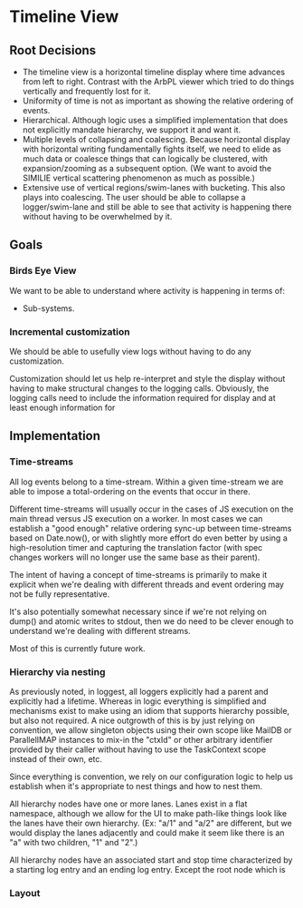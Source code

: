 # Timeline View

## Root Decisions

* The timeline view is a horizontal timeline display where time advances from
  left to right.  Contrast with the ArbPL viewer which tried to do things
  vertically and frequently lost for it.
* Uniformity of time is not as important as showing the relative ordering of
  events.
* Hierarchical.  Although logic uses a simplified implementation that does not
  explicitly mandate hierarchy, we support it and want it.
* Multiple levels of collapsing and coalescing.  Because horizontal display with
  horizontal writing fundamentally fights itself, we need to elide as much data
  or coalesce things that can logically be clustered, with expansion/zooming
  as a subsequent option.  (We want to avoid the SIMILIE vertical scattering
  phenomenon as much as possible.)
* Extensive use of vertical regions/swim-lanes with bucketing.  This also
  plays into coalescing.  The user should be able to collapse a logger/swim-lane
  and still be able to see that activity is happening there without having to
  be overwhelmed by it.

## Goals

### Birds Eye View

We want to be able to understand where activity is happening in terms of:
* Sub-systems.

### Incremental customization

We should be able to usefully view logs without having to do any customization.

Customization should let us help re-interpret and style the display without
having to make structural changes to the logging calls.  Obviously, the logging
calls need to include the information required for display and at least enough
information for

## Implementation

### Time-streams

All log events belong to a time-stream.  Within a given time-stream we are able
to impose a total-ordering on the events that occur in there.

Different time-streams will usually occur in the cases of JS execution on the
main thread versus JS execution on a worker.  In most cases we can establish a
"good enough" relative ordering sync-up between time-streams based on
Date.now(), or with slightly more effort do even better by using a
high-resolution timer and capturing the translation factor (with spec changes
workers will no longer use the same base as their parent).

The intent of having a concept of time-streams is primarily to make it explicit
when we're dealing with different threads and event ordering may not be fully
representative.

It's also potentially somewhat necessary since if we're not relying on dump()
and atomic writes to stdout, then we do need to be clever enough to understand
we're dealing with different streams.

Most of this is currently future work.

### Hierarchy via nesting

As previously noted, in loggest, all loggers explicitly had a parent and
explicitly had a lifetime.  Whereas in logic everything is simplified and
mechanisms exist to make using an idiom that supports hierarchy possible, but
also not required.  A nice outgrowth of this is by just relying on convention,
we allow singleton objects using their own scope like MailDB or ParallelIMAP
instances to mix-in the "ctxId" or other arbitrary identifier provided by their
caller without having to use the TaskContext scope instead of their own, etc.

Since everything is convention, we rely on our configuration logic to help us
establish when it's appropriate to nest things and how to nest them.

All hierarchy nodes have one or more lanes.  Lanes exist in a flat namespace,
although we allow for the UI to make path-like things look like the lanes have
their own hierarchy.  (Ex: "a/1" and "a/2" are different, but we would display
the lanes adjacently and could make it seem like there is an "a" with two
children, "1" and "2".)

All hierarchy nodes have an associated start and stop time characterized by
a starting log entry and an ending log entry.  Except the root node which is

### Layout
